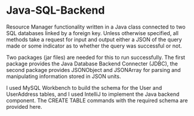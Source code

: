 # Java-SQL-Backend

Resource Manager functionality written in a Java class connected to two SQL databases linked by a foreign key. Unless otherwise specified, all methods take a request for input and output either a JSON of the query made or some indicator as to whether the query was successful or not.

Two packages (jar files) are needed for this to run successfully. The first package provides the Java Database Backend Connecter (JDBC), the second package provides JSONObject and JSONArray for parsing and manipulating information stored in JSON units.

I used MySQL Workbench to build the schema for the User and UserAddress tables, and I used IntelliJ to implement the Java backend component. The CREATE TABLE commands with the required schema are provided here.
